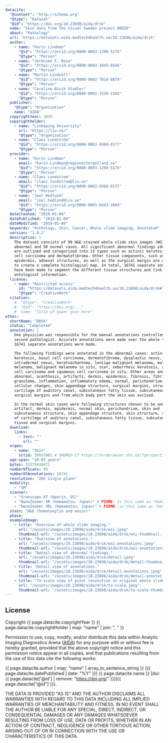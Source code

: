 ```yaml
---
datacite:
  "@context": "http://schema.org"
  "@type": "Dataset"
  "@id": "https://doi.org/10.23698/aida/drsk"
  name: "Skin data from the Visual Sweden project DROID"
  about: "Pathology"
  url: "https://datasets.aida.medtech4health.se/10.23698/aida/drsk"
  author:
    - name: "Karin Lindman"
      "@id": "https://orcid.org/0000-0003-1298-517X"
      "@type": "Person"
    - name: "Jerónimo F. Rose"
      "@id": "https://orcid.org/0000-0003-3845-8546"
      "@type": "Person"
    - name: "Martin Lindvall"
      "@id": "https://orcid.org/0000-0002-7014-8874"
      "@type": "Person"
    - name: "Caroline Bivik Stadler"
      "@id": "https://orcid.org/0000-0001-7250-234X"
      "@type": "Person"
  publisher:
    "@type": "Organization"
    name: "AIDA"
  copyrightYear: 2019
  copyrightHolder:
    - name: "Linköping University"
      url: "https://liu.se/"
      "@type": "Organization"
    - name: "Claes Lundström"
      "@id": "https://orcid.org/0000-0002-9368-0177"
      "@type": "Person"
  provider:
    - name: "Karin Lindman"
      email: "Karin.Lindman@regionostergotland.se"
      "@id": "https://orcid.org/0000-0003-1298-517X"
      "@type": "Person"
    - name: "Claes Lundstrom"
      email: "claes.lundstrom@liu.se"
      "@id": "https://orcid.org/0000-0002-9368-0177"
      "@type": "Person"
    - name: "Joel Hedlund"
      email: "joel.hedlund@liu.se"
      "@id": "https://orcid.org/0000-0001-6443-3604"
      "@type": "Person"
  dateCreated: "2019-01-09"
  datePublished: "2019-01-09"
  dateModified: "2019-01-09"
  keywords: "Pathology, Skin, Cancer, Whole slide imaging, Annotated"
  version: "1.0.2"
  description: |
    The dataset consists of 99 H&E-stained whole slide skin images (WSI) - 49
    abnormal and 50 normal cases. All significant abnormal findings identified
    are outlined and categorized into 13 types such as actinic keratosis, basal
    cell carcinoma and dermatofibroma. Other tissue components, such as
    epidermis, adnexal structures, as well as the surgical margin are delineated
    to create a complete histological map. In total, 16741 separate annotations
    have been made to segment the different tissue structures and link them to
    ontological information.
  license:
    - name: "Restricted access"
      id: "https://datasets.aida.medtech4health.se/10.23698/aida/drsk#license"
      "@type": "CreativeWork"
  citation:
    #- "@type": "CreativeWork"
    #  "@id": "https://doi.org/..."
    #  name: "Title of paper goes here"
other:
  shortName: "DRSK"
  status: "Completed"
  annotation: |
    One physician was responsible for the manual annotations controlled by a
    second pathologist. Accurate annotations were made over the whole tissues.
    16741 separate annotations were made.

    The following findings were annotated in the abnormal cases: actinic
    keratosis, basal cell carcinoma, dermatofibroma, dysplastic nevus,
    intradermal nevus, keratoachantoma, lentigo malignant melanoma, malignant
    melanoma, malignant melanoma in situ, scar, seborrheic keratosis, squamous
    cell carcinoma and squamous cell carcinoma in situ. Other areas annotated:
    abnormal, acanthosis, artifacts, dermis, epidermis, fibrosis, fibrin body,
    granuloma, inflammation, inflammatory edema, normal, perichondrium, reactive
    cellular changes, skin appendage structure, surgical margins, structure of
    cartilage of auditory canal, subcutaneous fatty tissue, subcutaneous tissue,
    surgical margins and from which body part the skin was excised.

    In the normal skin cases were following structures chosen to be annotated:
    artifact, dermis, epidermis, normal skin, perichondrium, skin and
    subcutaneous structure, skin appendage structure, skin structure, structure
    of cartilage of auditory canal, subcutaneous fatty tissue, subcutaneous
    tissue and surgical margins.
  download:
    links:
      - text: ""
        url: ""
  organ:
    - name: "Skin"
      sctid: 39937001 # SNOMED-CT https://termbrowser.nhs.uk/?perspective=full&conceptId1=%s
  age-span: "20-93 years"
  bytes: 32375418471
  numberOfScans: 99
  numberOfAnnotations: 16741
  resolution: "20X single plane"
  modality:
    - "SM"
  scanner:
    - "Scanscope AT (Aperio, US)"
    - "NanoZoomer XR (Hamamatsu, Japan)" # FIXME: is this same as "Hamamatsu NanoZoomer-XR C12000 series 2013"?
    - "NanoZoomer XRL (Hamamatsu, Japan)" # FIXME: is this same as "Hamamatsu NanoZoomer 2.0 HT C9600 series 2013"
  stain: "H&E (hematoxylin and eosin)"
  phase:
  exampleImage:
    - title: "Overview of whole slide imaging."
      url: "/assets/images/10.23698/aida/drsk/wsi.jpeg"
      thumbnail-url: "/assets/images/10.23698/aida/drsk/wsi-thumbnail.jpeg"
    - title: "Overview of annotations."
      url: "/assets/images/10.23698/aida/drsk/wsi-annotations.jpeg"
      thumbnail-url: "/assets/images/10.23698/aida/drsk/wsi-annotations-thumbnail.jpeg"
    - title: "Detail view of abnormal findings."
      url: "/assets/images/10.23698/aida/drsk/detail.jpeg"
      thumbnail-url: "/assets/images/10.23698/aida/drsk/detail-thumbnail.jpeg"
    - title: "Detail view of annotations."
      url: "/assets/images/10.23698/aida/drsk/detail-annotations.jpeg"
      thumbnail-url: "/assets/images/10.23698/aida/drsk/detail-annotations-thumbnail.jpeg"
    - title: "To-scale view of pixel resolution in original whole slide imaging data."
      url: "/assets/images/10.23698/aida/drsk/to-scale.jpeg"
      thumbnail-url: "/assets/images/10.23698/aida/drsk/to-scale-thumbnail.jpeg"
---
```

## License
Copyright
{{ page.datacite.copyrightYear }}
{{ page.datacite.copyrightHolder | map: "name" |  join: ", " }}

Permission to use, copy, modify, and/or distribute this data within Analytic
Imaging Diagnostics Arena ([AIDA](https://medtech4health.se/aida)) for any
purpose with or without fee is hereby granted, provided that the above copyright
notice and this permission notice appear in all copies, and that publications
resulting from the use of this data cite the following works:

{{ page.datacite.author | map: "name" | array_to_sentence_string }}
({{ page.datacite.datePublished | date: "%Y" }})
{{ page.datacite.name }}
[doi:{{ page.datacite['@id'] | remove: "https://doi.org/" }}]({{ page.datacite["@id"] }}).

THE DATA IS PROVIDED "AS IS" AND THE AUTHOR DISCLAIMS ALL WARRANTIES WITH REGARD
TO THIS DATA INCLUDING ALL IMPLIED WARRANTIES OF MERCHANTABILITY AND FITNESS. IN
NO EVENT SHALL THE AUTHOR BE LIABLE FOR ANY SPECIAL, DIRECT, INDIRECT, OR
CONSEQUENTIAL DAMAGES OR ANY DAMAGES WHATSOEVER RESULTING FROM LOSS OF USE, DATA
OR PROFITS, WHETHER IN AN ACTION OF CONTRACT, NEGLIGENCE OR OTHER TORTIOUS
ACTION, ARISING OUT OF OR IN CONNECTION WITH THE USE OR CHARACTERISTICS OF THIS
DATA.
